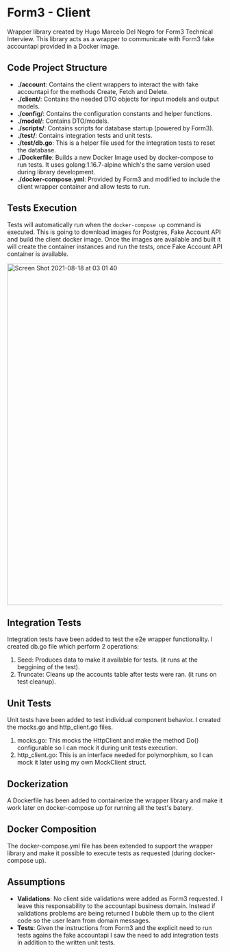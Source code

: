 # Form3 - Client

Wrapper library created by Hugo Marcelo Del Negro for Form3 Technical Interview. This library acts as a wrapper to communicate with Form3 fake accountapi provided in a Docker image.

## Code Project Structure

 - **./account**: Contains the client wrappers to interact the with fake accountapi for the methods Create, Fetch and Delete.
 - **./client/**: Contains the needed DTO objects for input models and output models.
 - **./config/**: Contains the configuration constants and helper functions.
 - **./model/**: Contains DTO/models.
 - **./scripts/**: Contains scripts for database startup (powered by Form3).
 - **./test/**: Contains integration tests and unit tests.
 - **./test/db.go**: This is a helper file used for the integration tests to reset the database.
 - **./Dockerfile**: Builds a new Docker Image used by docker-compose to run tests. It uses golang:1.16.7-alpine which's the same version used during library development.
 - **./docker-compose.yml**: Provided by Form3 and modified to include the client wrapper container and allow tests to run.

## Tests Execution

Tests will automatically run when the `docker-compose up` command is executed. This is going to download images for Postgres, Fake Account API and build the client docker image. Once the images are available and built it will create the container instances and run the tests, once Fake Account API container is available.

<img width="796" alt="Screen Shot 2021-08-18 at 03 01 40" src="https://user-images.githubusercontent.com/5897525/129845911-74e598a8-8a5d-44fd-8f80-23e36f8d87e5.png">

## Integration Tests

Integration tests have been added to test the e2e wrapper functionality. I created db.go file which perform 2 operations:

1. Seed: Produces data to make it available for tests. (it runs at the beggining of the test).
2. Truncate: Cleans up the accounts table after tests were ran. (it runs on test cleanup).

## Unit Tests

Unit tests have been added to test individual component behavior. I created the mocks.go and http_client.go files.

1. mocks.go: This mocks the HttpClient and make the method Do() configurable so I can mock it during unit tests execution.
2. http_client.go: This is an interface needed for polymorphism, so I can mock it later using my own MockClient struct.

## Dockerization

A Dockerfile has been added to containerize the wrapper library and make it work later on docker-compose up for running all the test's batery.

## Docker Composition

The docker-compose.yml file has been extended to support the wrapper library and make it possible to execute tests as requested (during docker-compose up).

## Assumptions

- **Validations**: No client side validations were added as Form3 requested. I leave this responsability to the accountapi business domain. Instead if validations problems are being returned I bubble them up to the client code so the user learn from domain messages.
- **Tests**: Given the instructions from Form3 and the explicit need to run tests agains the fake accountapi I saw the need to add integration tests in addition to the written unit tests.

